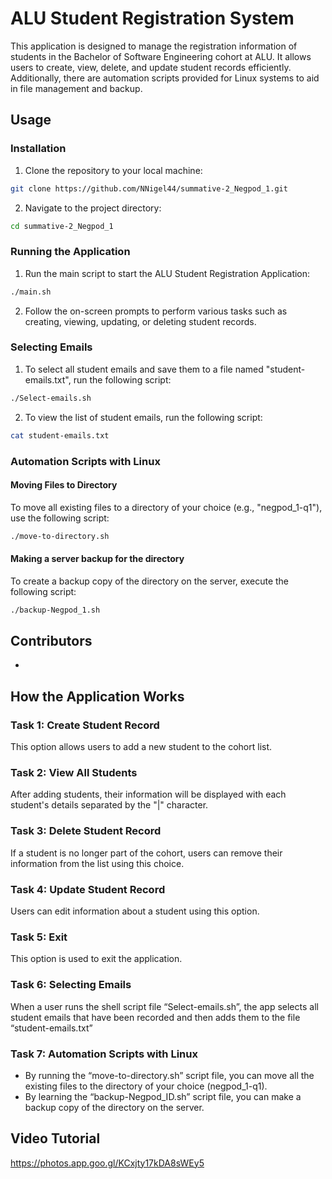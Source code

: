 # ALU Student Registration System

This application is designed to manage the registration information of students in the Bachelor of Software Engineering cohort at ALU. It allows users to create, view, delete, and update student records efficiently. Additionally, there are automation scripts provided for Linux systems to aid in file management and backup.

## Usage

### Installation

1. Clone the repository to your local machine:
```bash
git clone https://github.com/NNigel44/summative-2_Negpod_1.git
```
2. Navigate to the project directory:
```bash
cd summative-2_Negpod_1
```

### Running the Application

1. Run the main script to start the ALU Student Registration Application:
```bash
./main.sh
````
2. Follow the on-screen prompts to perform various tasks such as creating, viewing, updating, or deleting student records.

### Selecting Emails

1. To select all student emails and save them to a file named "student-emails.txt", run the following script:

```bash
./Select-emails.sh
```

2. To view the list of student emails, run the following script:

```bash
cat student-emails.txt
```

### Automation Scripts with Linux

#### Moving Files to Directory

To move all existing files to a directory of your choice (e.g., "negpod_1-q1"), use the following script:
```bash
./move-to-directory.sh
```

#### Making a server backup for the directory

To create a backup copy of the directory on the server, execute the following script:
```bash
./backup-Negpod_1.sh
```

## Contributors

- 

## How the Application Works

### Task 1: Create Student Record
This option allows users to add a new student to the cohort list.

### Task 2: View All Students
After adding students, their information will be displayed with each student's details separated by the "|" character.

### Task 3: Delete Student Record
If a student is no longer part of the cohort, users can remove their information from the list using this choice.

### Task 4: Update Student Record
Users can edit information about a student using this option.

### Task 5: Exit
This option is used to exit the application.

### Task 6: Selecting Emails

When a user runs the shell script file “Select-emails.sh”, the app selects all student emails that have been recorded and then adds them to the file “student-emails.txt”

### Task 7: Automation Scripts with Linux
- By running the “move-to-directory.sh” script file, you can move all the existing files to the directory of your choice (negpod_1-q1).
- By learning the “backup-Negpod_ID.sh” script file, you can make a backup copy of the directory on the server.

## Video Tutorial
https://photos.app.goo.gl/KCxjty17kDA8sWEy5

